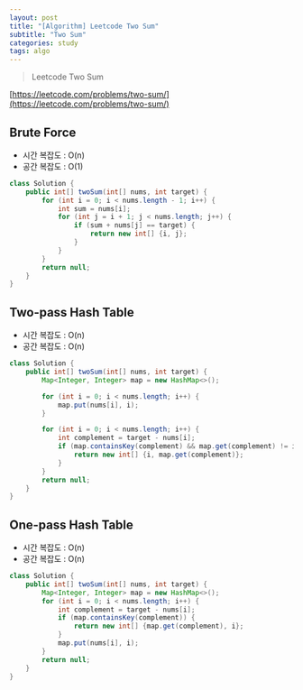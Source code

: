 ```yaml
---
layout: post
title: "[Algorithm] Leetcode Two Sum"
subtitle: "Two Sum"
categories: study
tags: algo
---
```

> Leetcode Two Sum

[https://leetcode.com/problems/two-sum/](https://leetcode.com/problems/two-sum/)  


## Brute Force
- 시간 복잡도 : O(n)
- 공간 복잡도 : O(1)

```java
class Solution {
    public int[] twoSum(int[] nums, int target) {
        for (int i = 0; i < nums.length - 1; i++) {
			int sum = nums[i];
			for (int j = i + 1; j < nums.length; j++) {
				if (sum + nums[j] == target) {
					return new int[] {i, j};
				}
			}
		}
		return null;
    }
}
```

## Two-pass Hash Table
- 시간 복잡도 : O(n)
- 공간 복잡도 : O(n)

```java
class Solution {
    public int[] twoSum(int[] nums, int target) {
		Map<Integer, Integer> map = new HashMap<>();

		for (int i = 0; i < nums.length; i++) {
			map.put(nums[i], i);
		}

		for (int i = 0; i < nums.length; i++) {
			int complement = target - nums[i];
			if (map.containsKey(complement) && map.get(complement) != i) {
				return new int[] {i, map.get(complement)};
			}
		}
		return null;
    }
}
```

## One-pass Hash Table
- 시간 복잡도 : O(n)
- 공간 복잡도 : O(n)

```java
class Solution {
    public int[] twoSum(int[] nums, int target) {
		Map<Integer, Integer> map = new HashMap<>();
		for (int i = 0; i < nums.length; i++) {
			int complement = target - nums[i];
			if (map.containsKey(complement)) {
				return new int[] {map.get(complement), i};
			}
			map.put(nums[i], i);
		}
		return null;
    }
}
```
